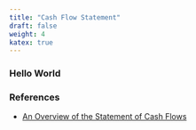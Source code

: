```yaml
---
title: "Cash Flow Statement"
draft: false
weight: 4
katex: true
---
```


### Hello World

### References
- [An Overview of the Statement of Cash Flows](https://www.youtube.com/watch?v=XobT12fvkXc&list=PLUkh9m2BorqmKaLrNBjKtFDhpdFdi8f7C&index=7&ab_channel=AswathDamodaran)